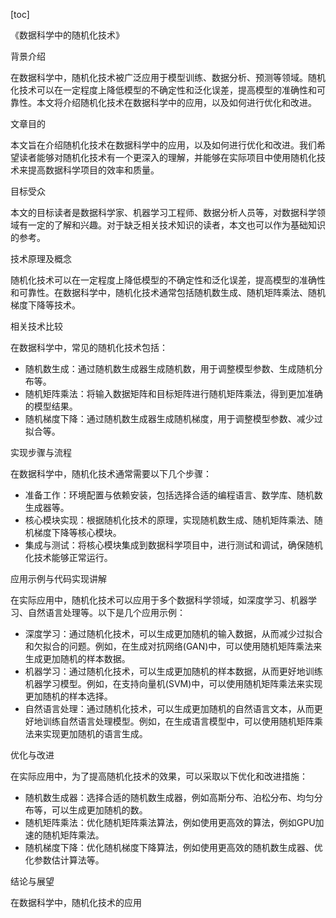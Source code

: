 
[toc]                    
                
                
《数据科学中的随机化技术》

背景介绍

在数据科学中，随机化技术被广泛应用于模型训练、数据分析、预测等领域。随机化技术可以在一定程度上降低模型的不确定性和泛化误差，提高模型的准确性和可靠性。本文将介绍随机化技术在数据科学中的应用，以及如何进行优化和改进。

文章目的

本文旨在介绍随机化技术在数据科学中的应用，以及如何进行优化和改进。我们希望读者能够对随机化技术有一个更深入的理解，并能够在实际项目中使用随机化技术来提高数据科学项目的效率和质量。

目标受众

本文的目标读者是数据科学家、机器学习工程师、数据分析人员等，对数据科学领域有一定的了解和兴趣。对于缺乏相关技术知识的读者，本文也可以作为基础知识的参考。

技术原理及概念

随机化技术可以在一定程度上降低模型的不确定性和泛化误差，提高模型的准确性和可靠性。在数据科学中，随机化技术通常包括随机数生成、随机矩阵乘法、随机梯度下降等技术。

相关技术比较

在数据科学中，常见的随机化技术包括：

- 随机数生成：通过随机数生成器生成随机数，用于调整模型参数、生成随机分布等。
- 随机矩阵乘法：将输入数据矩阵和目标矩阵进行随机矩阵乘法，得到更加准确的模型结果。
- 随机梯度下降：通过随机数生成器生成随机梯度，用于调整模型参数、减少过拟合等。

实现步骤与流程

在数据科学中，随机化技术通常需要以下几个步骤：

- 准备工作：环境配置与依赖安装，包括选择合适的编程语言、数学库、随机数生成器等。
- 核心模块实现：根据随机化技术的原理，实现随机数生成、随机矩阵乘法、随机梯度下降等核心模块。
- 集成与测试：将核心模块集成到数据科学项目中，进行测试和调试，确保随机化技术能够正常运行。

应用示例与代码实现讲解

在实际应用中，随机化技术可以应用于多个数据科学领域，如深度学习、机器学习、自然语言处理等。以下是几个应用示例：

- 深度学习：通过随机化技术，可以生成更加随机的输入数据，从而减少过拟合和欠拟合的问题。例如，在生成对抗网络(GAN)中，可以使用随机矩阵乘法来生成更加随机的样本数据。
- 机器学习：通过随机化技术，可以生成更加随机的样本数据，从而更好地训练机器学习模型。例如，在支持向量机(SVM)中，可以使用随机矩阵乘法来实现更加随机的样本选择。
- 自然语言处理：通过随机化技术，可以生成更加随机的自然语言文本，从而更好地训练自然语言处理模型。例如，在生成语言模型中，可以使用随机矩阵乘法来实现更加随机的语言生成。

优化与改进

在实际应用中，为了提高随机化技术的效果，可以采取以下优化和改进措施：

- 随机数生成器：选择合适的随机数生成器，例如高斯分布、泊松分布、均匀分布等，可以生成更加随机的数。
- 随机矩阵乘法：优化随机矩阵乘法算法，例如使用更高效的算法，例如GPU加速的随机矩阵乘法。
- 随机梯度下降：优化随机梯度下降算法，例如使用更高效的随机数生成器、优化参数估计算法等。

结论与展望

在数据科学中，随机化技术的应用

